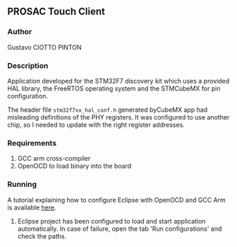 ## PROSAC Touch Client

### Author

Gustavo CIOTTO PINTON

### Description

Application developed for the STM32F7 discovery kit which uses a provided HAL library, the FreeRTOS operating system and the STMCubeMX for pin configuration.

The header file `stm32f7xx_hal_conf.h` generated byCubeMX app had misleading definitions of the PHY registers. It was configured to use another chip, so I needed to update with the right register addresses. 

### Requirements

1. GCC arm cross-compiler
2. OpenOCD to load binary into the board

### Running

A tutorial explaining how to configure Eclipse with OpenOCD and GCC Arm is available [here](http://www.carminenoviello.com/2015/07/13/started-stm32f746g-disco/).

1. Eclipse project has been configured to load and start application automatically. In case of failure, open the tab 'Run configurations' and check the paths.




   
